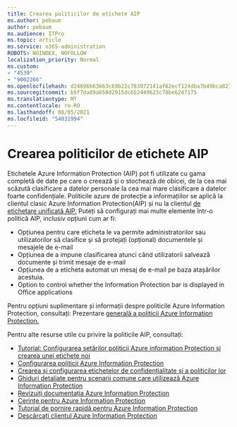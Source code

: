 ```yaml
---
title: Crearea politicilor de etichete AIP
ms.author: pebaum
author: pebaum
ms.audience: ITPro
ms.topic: article
ms.service: o365-administration
ROBOTS: NOINDEX, NOFOLLOW
localization_priority: Normal
ms.custom:
- "4539"
- "9002266"
ms.openlocfilehash: d24696b63663c69b22c783072141af62ecf124dba7b49bca827381f39f88640e
ms.sourcegitcommit: b5f7da89a650d2915dc652449623c78be6247175
ms.translationtype: MT
ms.contentlocale: ro-RO
ms.lasthandoff: 08/05/2021
ms.locfileid: "54031994"
---
```

# <a name="creating-aip-label-policies"></a>Crearea politicilor de etichete AIP

Etichetele Azure Information Protection (AIP) pot fi utilizate cu gama completă de date pe care o creează și o stochează de obicei, de la cea mai scăzută clasificare a datelor personale la cea mai mare clasificare a datelor foarte confidențiale. Politicile azure de protecție a informațiilor se aplică la clientul clasic Azure Information Protection(AIP) și nu la clientul [de etichetare unificată AIP.](https://docs.microsoft.com/azure/information-protection/rms-client/unifiedlabelingclient-version-release-history) Puteți să configurați mai multe elemente într-o politică AIP, inclusiv opțiuni cum ar fi:

- Opțiunea pentru care eticheta le va permite administratorilor sau utilizatorilor să clasifice și să protejați (opțional) documentele și mesajele de e-mail
- Opțiunea de a impune clasificarea atunci când utilizatorii salvează documente și trimit mesaje de e-mail
- Opțiunea de a eticheta automat un mesaj de e-mail pe baza atașărilor acestuia.
- Option to control whether the Information Protection bar is displayed in Office applications

Pentru opțiuni suplimentare și informații despre politicile Azure Information Protection, consultați: Prezentare [generală a politicii Azure Information Protection.](https://docs.microsoft.com/azure/information-protection/overview-policy)  

Pentru alte resurse utile cu privire la politicile AIP, consultați:

- [Tutorial: Configurarea setărilor politicii Azure information Protection și crearea unei etichete noi](https://docs.microsoft.com/azure/information-protection/infoprotect-quick-start-tutorial)  
- [Configurarea politicii Azure Information Protection](https://docs.microsoft.com/azure/information-protection/configure-policy)  
- [Crearea și configurarea etichetelor de confidențialitate și a politicilor lor](https://docs.microsoft.com/microsoft-365/compliance/create-sensitivity-labels)  
- [Ghiduri detaliate pentru scenarii comune care utilizează Azure Information Protection](https://docs.microsoft.com/azure/information-protection/how-to-guides)  
- [Revizuiți documentația Azure Information Protection](https://docs.microsoft.com/azure/information-protection/what-is-information-protection)  
- [Cerințe pentru Azure Information Protection](https://docs.microsoft.com/azure/information-protection/get-started/requirements)  
- [Tutorial de pornire rapidă pentru Azure Information Protection](https://docs.microsoft.com/azure/information-protection/get-started/infoprotect-quick-start-tutorial)  
- [Descărcați clientul Azure Information Protection](https://www.microsoft.com/download/details.aspx?id=53018)